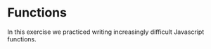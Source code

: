 Functions
====================

In this exercise we practiced writing increasingly difficult Javascript functions.
